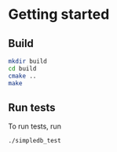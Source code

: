 # Getting started

## Build

```sh
mkdir build
cd build
cmake ..
make
```

## Run tests

To run tests, run

```sh
./simpledb_test
```
